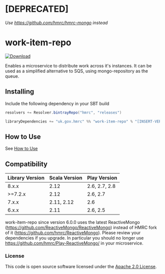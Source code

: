 [DEPRECATED]
=
*Use https://github.com/hmrc/hmrc-mongo instead*

# work-item-repo

[ ![Download](https://api.bintray.com/packages/hmrc/releases/work-item-repo/images/download.svg) ](https://bintray.com/hmrc/releases/work-item-repo/_latestVersion)

Enables a microservice to distribute work across it's instances.
It can be used as a simplified alternative to SQS, using mongo-repository as the queue.

## Installing

Include the following dependency in your SBT build

``` scala
resolvers += Resolver.bintrayRepo("hmrc", "releases")

libraryDependencies += "uk.gov.hmrc" %% "work-item-repo" % "[INSERT-VERSION]"
```

## How to Use

See [How to Use](../master/HOW_TO_USE.md)

## Compatibility

|Library Version|Scala Version|Play Version|
|--------|-------------|---------------|
|8.x.x   | 2.12        | 2.6, 2.7, 2.8 |
|>=7.2.x | 2.12        | 2.6, 2.7      |
|7.x.x   | 2.11, 2.12  | 2.6           |
|6.x.x   | 2.11        | 2.6, 2.5      |

work-item-repo since version 6.0.0 uses the latest ReactiveMongo (https://github.com/ReactiveMongo/ReactiveMongo) instead of HMRC fork of it (https://github.com/hmrc/ReactiveMongo). Please review your dependencies if you upgrade. In particular you should no longer use https://github.com/hmrc/Play-ReactiveMongo/ in your microservice.

### License

This code is open source software licensed under the [Apache 2.0 License]("http://www.apache.org/licenses/LICENSE-2.0.html").
